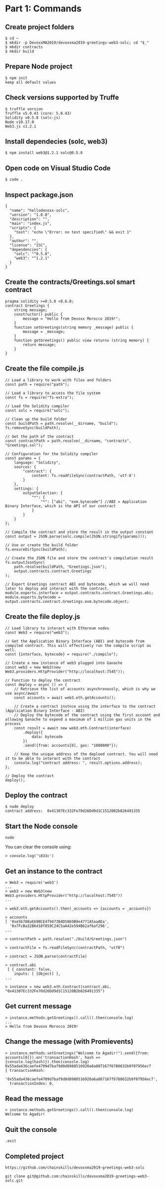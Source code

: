 # Part 1: Commands

## Create project folders


    $ cd ~ 
    $ mkdir -p DevoxxMA2019/devoxxma2019-greetings-web3-solc; cd "$_"
    $ mkdir contracts
    $ mkdir build


## Prepare Node project


    $ npm init
    keep all default values
## Check versions supported by Truffe


    $ truffle version
    Truffle v5.0.43 (core: 5.0.43)
    Solidity v0.5.8 (solc-js)
    Node v10.17.0
    Web3.js v1.2.1
## Install dependecies (solc, web3)


    $ npm install web3@1.2.1 solc@0.5.8


## Open code on Visual Studio Code


    $ code .


## Inspect package.json


    {
      "name": "hellodevoxx-solc",
      "version": "1.0.0",
      "description": "",
      "main": "index.js",
      "scripts": {
        "test": "echo \"Error: no test specified\" && exit 1"
      },
      "author": "",
      "license": "ISC",
      "dependencies": {
        "solc": "^0.5.8",
        "web3": "^1.2.1"
      }
    }
## Create the contracts/Greetings.sol smart contract


    pragma solidity >=0.5.0 <0.6.0;
    contract Greetings {
        string message;
        constructor() public {
            message = "Hello from Devoxx Morocco 2019!";
        }
        function setGreetings(string memory _message) public {
            message = _message;
        }
        function getGreetings() public view returns (string memory) {
            return message;
        }
    }
## Create the file compile.js


    // Load a library to work with files and folders
    const path = require("path");
    
    // Load a library to access the file system
    const fs = require("fs-extra");
    
    // Load the Solidity compiler
    const solc = require("solc");
    
    // Clean up the build folder
    const buildPath = path.resolve(__dirname, "build");
    fs.removeSync(buildPath);
    
    // Get the path of the contract
    const contractPath = path.resolve(__dirname, "contracts", "Greetings.sol");
    
    // Configuration for the Solidity compiler
    const params = {
        language: "Solidity",
        sources: {
            "contract": {
                content: fs.readFileSync(contractPath, 'utf-8')
            }
        },
        settings: {
            outputSelection: {
                "*": {
                    "*": ["abi", "evm.bytecode"] //ABI = Application Binary Interface, which is the API of our contract
                }
            }
        }
    };
    
    // Compile the contract and store the result in the output constant
    const output = JSON.parse(solc.compile(JSON.stringify(params)));
    
    // Use or create the build folder
    fs.ensureDirSync(buildPath);
    
    // Create the JSON file and store the contract's compilation result
    fs.outputJsonSync(
        path.resolve(buildPath, "Greetings.json"),
        output.contracts.contract.Greetings
    );
    
    // Export Greetings contract ABI and bytecode, which we will need later to deploy and interact with the contract.
    module.exports.interface = output.contracts.contract.Greetings.abi;
    module.exports.bytecode = output.contracts.contract.Greetings.evm.bytecode.object;
## Create the file deploy.js


    // Load library to interact with Ethereum nodes
    const Web3 = require("web3");
    
    // Get the Application Binary Interface (ABI) and bytecode from compiled contract. This will effectively run the compile script as well.
    const {interface, bytecode} = require("./compile");
    
    // Create a new instance of web3 plugged into Ganache
    const web3 = new Web3(new Web3.providers.HttpProvider("http://localhost:7545"));
    
    // Function to deploy the contract
    const deploy = async () => {
        // Retrieve the list of accounts asynchronously, which is why we use async/await
        const accounts = await web3.eth.getAccounts();
    
        // Create a contract instnce using the interface to the contract (Application Binary Interface - ABI)
        // Deploy the bytecode of the contract using the first account and allowing Ganache to expend a maximum of 1 million gas units in the process
        const result = await new web3.eth.Contract(interface)
            .deploy({
                data: bytecode
            })
            .send({from: accounts[0], gas: "1000000"});
    
        // Keep the unique address of the deploed contract. You will need it to be able to interact with the contract
        console.log("contract address: ", result.options.address);
    };
    
    // Deploy the contract
    deploy();


## Deploy the contract
    $ node deploy
    contract address:  0x41307Ec332Fe70d26Dd9d1C15120B2b826491335


## Start the Node console


    node 

You can clear the console using:


    > console.log('\033c')


## Get an instance to the contract



    > Web3 = require('web3')
    ...
    > web3 = new Web3(new Web3.providers.HttpProvider("http://localhost:7545")) 
    ...
    
    > web3.eth.getAccounts().then(_accounts => {accounts = _accounts})
    
    > accounts
    [ '0xe5b780aE69BCE4f9473B4D5869B9e4771A5aaAEa',
      '0x7FcBa32B6d18f859C24C5aA42e594B62af6af296',
    ...
    
    > contractPath = path.resolve("./build/Greetings.json")
    
    > contractFile = fs.readFileSync(contractPath, "utf8")
    
    > contract = JSON.parse(contractFile)
    
    > contract.abi
     [ { constant: false,
        inputs: [ [Object] ],
    ...
    
    > instance = new web3.eth.Contract(contract.abi, "0x41307Ec332Fe70d26Dd9d1C15120B2b826491335")


## Get current message


    > instance.methods.getGreetings().call().then(console.log)
    ...
    > Hello from Devoxx Morocco 2019!


## Change the message (with Promievents)


    > instance.methods.setGreetings("Welcome to Agadir!").send({from: accounts[0]}).on('transactionHash', hash =>{console.log(hash)}).then(console.log)
    0x55ada436caefe4709d7baf9d0d8980516920a6a807167f6780632b9f07956ec7
    { transactionHash:
       '0x55ada436caefe4709d7baf9d0d8980516920a6a807167f6780632b9f07956ec7',
      transactionIndex: 0,


## Read the message


    > instance.methods.getGreetings().call().then(console.log)
    Welcome to Agadir!


## Quit the console


    .exit


## Completed project


    https://github.com/chainskills/devoxxma2019-greetings-web3-solc
    
    git clone git@github.com:chainskills/devoxxma2019-greetings-web3-solc.git

